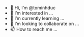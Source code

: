 - 👋 Hi, I’m @tominhduc
- 👀 I’m interested in ...
- 🌱 I’m currently learning ...
- 💞️ I’m looking to collaborate on ...
- 📫 How to reach me ...

<!---
tominhduc/tominhduc is a ✨ special ✨ repository because its `README.md` (this file) appears on your GitHub profile.
You can click the Preview link to take a look at your changes.
--->
